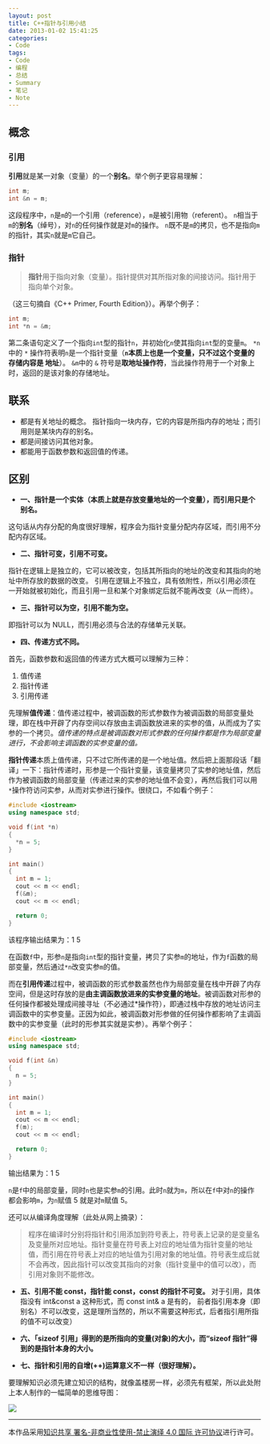 ```yaml
---
layout: post
title: C++指针与引用小结
date: 2013-01-02 15:41:25
categories:
- Code
tags:
- Code
- 编程
- 总结
- Summary
- 笔记
- Note
---
```


## **概念**

### **引用**

**引用**就是某一对象（变量）的一个**别名**。举个例子更容易理解：

```C++
int m;
int &n = m;
```

这段程序中，`n`是`m`的一个引用（reference），`m`是被引用物（referent）。
`n`相当于`m`的**别名**（绰号），对`n`的任何操作就是对`m`的操作。
`n`既不是`m`的拷贝，也不是指向`m`的指针，其实`n`就是`m`它自己。

### **指针**

> **指针**用于指向对象（变量）。指针提供对其所指对象的间接访问。指针用于指向单个对象。

（这三句摘自《C++ Primer, Fourth Edition》）。再举个例子：

```C++
int m;
int *n = &m;
```

第二条语句定义了一个指向`int`型的指针`n`，并初始化`n`使其指向`int`型的变量`m`。
`*n`中的 `*` 操作符表明`n`是一个指针变量（**`n`本质上也是一个变量，只不过这个变量的存储内容是 地址**）。
`&m`中的 `&` 符号是**取地址操作符**，当此操作符用于一个对象上时，返回的是该对象的存储地址。

<!-- more -->

## **联系**

- 都是有关地址的概念。
  指针指向一块内存，它的内容是所指内存的地址；而引用则是某块内存的别名。
- 都是间接访问其他对象。
- 都能用于函数参数和返回值的传递。

## **区别**

- **一、指针是一个实体（本质上就是存放变量地址的一个变量），而引用只是个别名。**

这句话从内存分配的角度很好理解，程序会为指针变量分配内存区域，而引用不分配内存区域。

- **二、指针可变，引用不可变。**

指针在逻辑上是独立的，它可以被改变，包括其所指向的地址的改变和其指向的地址中所存放的数据的改变。
引用在逻辑上不独立，具有依附性，所以引用必须在一开始就被初始化，而且引用一旦和某个对象绑定后就不能再改变（从一而终）。

- **三、指针可以为空，引用不能为空。**

即指针可以为 NULL，而引用必须与合法的存储单元关联。

- **四、传递方式不同。**

首先，函数参数和返回值的传递方式大概可以理解为三种：

1. 值传递
2. 指针传递
3. 引用传递

先理解**值传递**：值传递过程中，被调函数的形式参数作为被调函数的局部变量处理，即在栈中开辟了内存空间以存放由主调函数放进来的实参的值，从而成为了实参的一个拷贝。_值传递的特点是被调函数对形式参数的任何操作都是作为局部变量进行，不会影响主调函数的实参变量的值。_

**指针传递**本质上值传递，只不过它所传递的是一个地址值。然后把上面那段话「翻译」一下：指针传递时，形参是一个指针变量，该变量拷贝了实参的地址值，然后作为被调函数的局部变量（传递过来的实参的地址值不会变），再然后我们可以用`*`操作符访问实参，从而对实参进行操作。很绕口，不如看个例子：

```C++
#include <iostream>
using namespace std;

void f(int *n)
{
  *n = 5;
}

int main()
{
  int m = 1;
  cout << m << endl;
  f(&m);
  cout << m << endl;

  return 0;
}
```

该程序输出结果为：1 5

在函数`f`中，形参`n`是指向`int`型的指针变量，拷贝了实参`m`的地址，作为`f`函数的局部变量，然后通过`*n`改变实参`m`的值。

而在**引用传递**过程中，被调函数的形式参数虽然也作为局部变量在栈中开辟了内存空间，但是这时存放的是**由主调函数放进来的实参变量的地址**。被调函数对形参的任何操作都被处理成间接寻址（不必通过\*操作符），即通过栈中存放的地址访问主调函数中的实参变量。正因为如此，被调函数对形参做的任何操作都影响了主调函数中的实参变量（此时的形参其实就是实参）。再举个例子：

```C++
#include <iostream>
using namespace std;

void f(int &n)
{
  n = 5;
}

int main()
{
  int m = 1;
  cout << m << endl;
  f(m);
  cout << m << endl;

  return 0;
}
```

输出结果为：1 5

`n`是`f`中的局部变量，同时`n`也是实参`m`的引用。此时`n`就为`m`，所以在`f`中对`n`的操作都会影响`m`，为`n`赋值 5 就是对`m`赋值 5。

还可以从编译角度理解（此处从网上摘录）：

> 程序在编译时分别将指针和引用添加到符号表上，符号表上记录的是变量名及变量所对应地址。指针变量在符号表上对应的地址值为指针变量的地址值，而引用在符号表上对应的地址值为引用对象的地址值。符号表生成后就不会再改，因此指针可以改变其指向的对象（指针变量中的值可以改），而引用对象则不能修改。

- **五、引用不能 const，指针能 const，const 的指针不可变。**
  对于引用，具体指没有 int&const a 这种形式，而 const int& a 是有的， 前者指引用本身（即别名）不可以改变，这是理所当然的，所以不需要这种形式，后者指引用所指的值不可以改变）

- **六、「sizeof 引用」得到的是所指向的变量(对象)的大小，而“sizeof 指针”得到的是指针本身的大小。**

- **七、指针和引用的自增(++)运算意义不一样（很好理解）。**

要理解知识必须先建立知识的结构，就像盖楼房一样，必须先有框架，所以此处附上本人制作的一幅简单的思维导图：

![](https://geekpluxblog.oss-cn-hongkong.aliyuncs.com/pointer-summary.jpg)

---

本作品采用[知识共享 署名-非商业性使用-禁止演绎 4.0 国际 许可协议](http://creativecommons.org/licenses/by-nc-nd/4.0/)进行许可。
